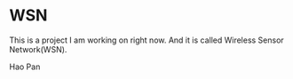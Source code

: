 # WSN
This is a project I am working on right now.
And it is called Wireless Sensor Network(WSN).

Hao Pan

